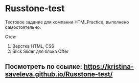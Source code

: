 # Russtone-test

Тестовое задание для компании HTMLPractice, выполнено самостоятельно. 

Стек:
1. Верстка HTML, CSS
2. Slick Slider для блока Offer

## Посмотреть по ссылке: https://kristina-saveleva.github.io/Russtone-test/
